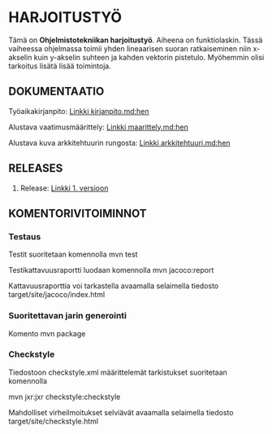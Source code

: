 # HARJOITUSTYÖ

Tämä on **Ohjelmistotekniikan harjoitustyö**. Aiheena on funktiolaskin. 
Tässä vaiheessa ohjelmassa toimii yhden lineaarisen suoran ratkaiseminen niin x-akselin kuin y-akselin suhteen ja kahden vektorin pistetulo. Myöhemmin olisi tarkoitus lisätä lisää toimintoja.


## DOKUMENTAATIO

Työaikakirjanpito:
[Linkki kirjanpito.md:hen](https://github.com/att78/ot-harjoitustyo/blob/master/dokumentointi/kirjanpito.md)

Alustava vaatimusmäärittely:
[Linkki maarittely.md:hen](https://github.com/att78/ot-harjoitustyo/blob/master/dokumentointi/maarittely.md)

Alustava kuva arkkitehtuurin rungosta:
[Linkki arkkitehtuuri.md:hen](https://github.com/att78/ot-harjoitustyo/blob/master/dokumentointi/arkkitehtuuri.md)


## RELEASES
1. Release:
[Linkki 1. versioon](https://github.com/att78/ot-harjoitustyo/releases/tag/viikko5)


## KOMENTORIVITOIMINNOT

### Testaus

Testit suoritetaan komennolla mvn test

Testikattavuusraportti luodaan komennolla mvn jacoco:report

Kattavuusraporttia voi tarkastella avaamalla selaimella tiedosto target/site/jacoco/index.html

### Suoritettavan jarin generointi

Komento mvn package


### Checkstyle

Tiedostoon checkstyle.xml määrittelemät tarkistukset suoritetaan komennolla

 mvn jxr:jxr checkstyle:checkstyle

Mahdolliset virheilmoitukset selviävät avaamalla selaimella tiedosto target/site/checkstyle.html
